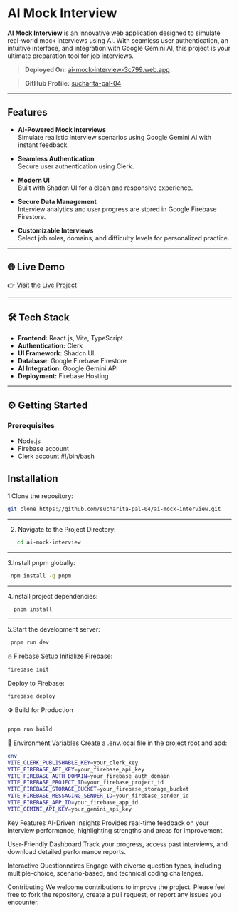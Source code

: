 # AI Mock Interview 

**AI Mock Interview** is an innovative web application designed to simulate real-world mock interviews using AI. With seamless user authentication, an intuitive interface, and integration with Google Gemini AI, this project is your ultimate preparation tool for job interviews.

> **Deployed On:** [ai-mock-interview-3c799.web.app](https://ai-mock-interview-3c799.web.app)

> **GitHub Profile:** [sucharita-pal-04](https://github.com/sucharita-pal-04)

---

##  Features

- **AI-Powered Mock Interviews**  
  Simulate realistic interview scenarios using Google Gemini AI with instant feedback.

- **Seamless Authentication**  
  Secure user authentication using Clerk.

- **Modern UI**  
  Built with Shadcn UI for a clean and responsive experience.

- **Secure Data Management**  
  Interview analytics and user progress are stored in Google Firebase Firestore.

- **Customizable Interviews**  
  Select job roles, domains, and difficulty levels for personalized practice.

---

## 🌐 Live Demo

👉 [Visit the Live Project](https://ai-mock-interview-3c799.web.app)

---

## 🛠 Tech Stack

- **Frontend:** React.js, Vite, TypeScript
- **Authentication:** Clerk
- **UI Framework:** Shadcn UI
- **Database:** Google Firebase Firestore
- **AI Integration:** Google Gemini API
- **Deployment:** Firebase Hosting

---

## ⚙️ Getting Started

### Prerequisites
- Node.js
- Firebase account
- Clerk account
#!/bin/bash

## Installation

1.Clone the repository:
```bash
git clone https://github.com/sucharita-pal-04/ai-mock-interview.git
```
---
2. Navigate to the Project Directory:
```bash
   cd ai-mock-interview
```
---
3.Install pnpm globally:
```bash
 npm install -g pnpm
```
 ---
4.Install project dependencies:
```bash
  pnpm install
```
---
5.Start the development server:
```bash
 pnpm run dev
```
🔥 Firebase Setup
Initialize Firebase:

```bash
firebase init
```
Deploy to Firebase:

```bash
firebase deploy
```
⚙️ Build for Production
```bash

pnpm run build
```
🔑 Environment Variables
Create a .env.local file in the project root and add:
```bash
env
VITE_CLERK_PUBLISHABLE_KEY=your_clerk_key
VITE_FIREBASE_API_KEY=your_firebase_api_key
VITE_FIREBASE_AUTH_DOMAIN=your_firebase_auth_domain
VITE_FIREBASE_PROJECT_ID=your_firebase_project_id
VITE_FIREBASE_STORAGE_BUCKET=your_firebase_storage_bucket
VITE_FIREBASE_MESSAGING_SENDER_ID=your_firebase_sender_id
VITE_FIREBASE_APP_ID=your_firebase_app_id
VITE_GEMINI_API_KEY=your_gemini_api_key
```
Key Features
AI-Driven Insights
Provides real-time feedback on your interview performance, highlighting strengths and areas for improvement.

User-Friendly Dashboard
Track your progress, access past interviews, and download detailed performance reports.

Interactive Questionnaires
Engage with diverse question types, including multiple-choice, scenario-based, and technical coding challenges.

Contributing
We welcome contributions to improve the project. Please feel free to fork the repository, create a pull request, or report any issues you encounter.




